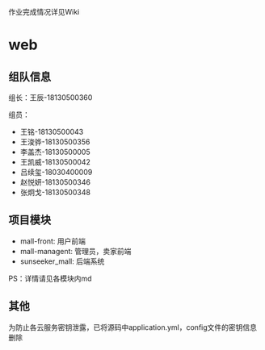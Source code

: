 作业完成情况详见Wiki
# web
## 组队信息

组长：王辰-18130500360

组员：

+ 王铭-18130500043
+ 王浚骅-18130500356
+ 李盖杰-18130500005
+ 王凯威-18130500042
+ 吕续玺-18030400009
+ 赵悦妍-18130500346
+ 张炯戈-18130500348

## 项目模块
+ mall-front: 用户前端
+ mall-managent: 管理员，卖家前端
+ sunseeker_mall: 后端系统

PS：详情请见各模块内md
## 其他
为防止各云服务密钥泄露，已将源码中application.yml，config文件的密钥信息删除
